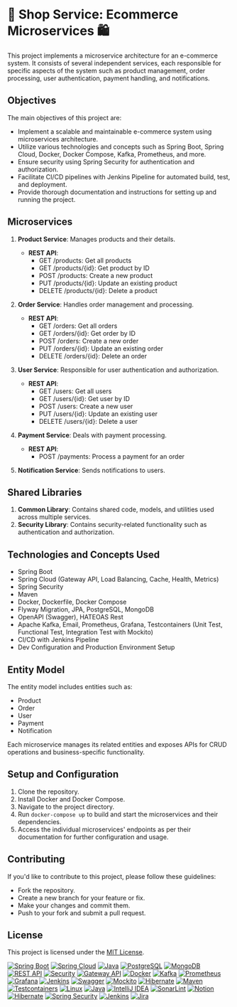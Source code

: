 # 🛒 Shop Service: Ecommerce Microservices 🛍️

This project implements a microservice architecture for an e-commerce system. It consists of several independent services, each responsible for specific aspects of the system such as product management, order processing, user authentication, payment handling, and notifications.


## Objectives

The main objectives of this project are:
- Implement a scalable and maintainable e-commerce system using microservices architecture.
- Utilize various technologies and concepts such as Spring Boot, Spring Cloud, Docker, Docker Compose, Kafka, Prometheus, and more.
- Ensure security using Spring Security for authentication and authorization.
- Facilitate CI/CD pipelines with Jenkins Pipeline for automated build, test, and deployment.
- Provide thorough documentation and instructions for setting up and running the project.

## Microservices

1. **Product Service**: Manages products and their details.
    - **REST API**:
        - GET /products: Get all products
        - GET /products/{id}: Get product by ID
        - POST /products: Create a new product
        - PUT /products/{id}: Update an existing product
        - DELETE /products/{id}: Delete a product

2. **Order Service**: Handles order management and processing.
    - **REST API**:
        - GET /orders: Get all orders
        - GET /orders/{id}: Get order by ID
        - POST /orders: Create a new order
        - PUT /orders/{id}: Update an existing order
        - DELETE /orders/{id}: Delete an order

3. **User Service**: Responsible for user authentication and authorization.
    - **REST API**:
        - GET /users: Get all users
        - GET /users/{id}: Get user by ID
        - POST /users: Create a new user
        - PUT /users/{id}: Update an existing user
        - DELETE /users/{id}: Delete a user

4. **Payment Service**: Deals with payment processing.
    - **REST API**:
        - POST /payments: Process a payment for an order

5. **Notification Service**: Sends notifications to users.

## Shared Libraries

1. **Common Library**: Contains shared code, models, and utilities used across multiple services.
2. **Security Library**: Contains security-related functionality such as authentication and authorization.

## Technologies and Concepts Used

- Spring Boot
- Spring Cloud (Gateway API, Load Balancing, Cache, Health, Metrics)
- Spring Security
- Maven
- Docker, Dockerfile, Docker Compose
- Flyway Migration, JPA, PostgreSQL, MongoDB
- OpenAPI (Swagger), HATEOAS Rest
- Apache Kafka, Email, Prometheus, Grafana, Testcontainers (Unit Test, Functional Test, Integration Test with Mockito)
- CI/CD with Jenkins Pipeline
- Dev Configuration and Production Environment Setup

## Entity Model

The entity model includes entities such as:
- Product
- Order
- User
- Payment
- Notification

Each microservice manages its related entities and exposes APIs for CRUD operations and business-specific functionality.

## Setup and Configuration

1. Clone the repository.
2. Install Docker and Docker Compose.
3. Navigate to the project directory.
4. Run `docker-compose up` to build and start the microservices and their dependencies.
5. Access the individual microservices' endpoints as per their documentation for further configuration and usage.

## Contributing

If you'd like to contribute to this project, please follow these guidelines:
- Fork the repository.
- Create a new branch for your feature or fix.
- Make your changes and commit them.
- Push to your fork and submit a pull request.

## License

This project is licensed under the [MIT License](LICENSE).


[![Spring Boot](https://img.shields.io/badge/Spring%20Boot-2.5.5-brightgreen)](https://spring.io/projects/spring-boot)
[![Spring Cloud](https://img.shields.io/badge/Spring%20Cloud-2020.0.4-brightgreen)](https://spring.io/projects/spring-cloud)
[![Java](https://img.shields.io/badge/Java-11-blue)](https://www.java.com/)
[![PostgreSQL](https://img.shields.io/badge/PostgreSQL-13.3-blue)](https://www.postgresql.org/)
[![MongoDB](https://img.shields.io/badge/MongoDB-5.0-blue)](https://www.mongodb.com/)
[![REST API](https://img.shields.io/badge/API-REST-blue)](https://restfulapi.net/)
[![Security](https://img.shields.io/badge/Security-Spring%20Security-yellow)](https://spring.io/projects/spring-security)
[![Gateway API](https://img.shields.io/badge/Gateway%20API-Spring%20Cloud%20Gateway-yellow)](https://spring.io/projects/spring-cloud-gateway)
[![Docker](https://img.shields.io/badge/Docker-20.10.8-blue)](https://www.docker.com/)
[![Kafka](https://img.shields.io/badge/Apache%20Kafka-2.8.0-red)](https://kafka.apache.org/)
[![Prometheus](https://img.shields.io/badge/Prometheus-2.30.0-red)](https://prometheus.io/)
[![Grafana](https://img.shields.io/badge/Grafana-8.1.5-red)](https://grafana.com/)
[![Jenkins](https://img.shields.io/badge/Jenkins-2.319.2-blue)](https://www.jenkins.io/)
[![Swagger](https://img.shields.io/badge/OpenAPI-Swagger-brightgreen)](https://swagger.io/)
[![Mockito](https://img.shields.io/badge/Mockito-Used-green)](https://site.mockito.org/)
[![Hibernate](https://img.shields.io/badge/Hibernate-Used-blue)](https://hibernate.org/)
[![Maven](https://img.shields.io/badge/Maven-Used-blue)](https://maven.apache.org/)
[![Testcontainers](https://img.shields.io/badge/Testcontainers-Used-blue)](https://www.testcontainers.org/)
[![Linux](https://img.shields.io/badge/Linux-FCC624?style=for-the-badge&logo=linux&logoColor=black)](https://www.linux.org/)
[![Java](https://img.shields.io/badge/Java-ED8B00?style=for-the-badge&logo=openjdk&logoColor=white)](https://www.java.com/)
[![IntelliJ IDEA](https://img.shields.io/badge/IntelliJ_IDEA-000000?style=for-the-badge&logo=intellij-idea&logoColor=white)](https://www.jetbrains.com/idea/)
[![SonarLint](https://img.shields.io/badge/SonarLint-CB2029?style=for-the-badge&logo=sonarlint&logoColor=white)](https://www.sonarlint.org/)
[![Notion](https://img.shields.io/badge/Notion-000000?style=for-the-badge&logo=notion&logoColor=white)](https://www.notion.so/)
[![Hibernate](https://img.shields.io/badge/Hibernate-59666C?style=for-the-badge&logo=Hibernate&logoColor=white)](https://hibernate.org/)
[![Spring Security](https://img.shields.io/badge/Spring_Security-6DB33F?style=for-the-badge&logo=Spring-Security&logoColor=white)](https://spring.io/projects/spring-security)
[![Jenkins](https://img.shields.io/badge/Jenkins-D24939?style=for-the-badge&logo=Jenkins&logoColor=white)](https://www.jenkins.io/)
[![Jira](https://img.shields.io/badge/Jira-0052CC?style=for-the-badge&logo=Jira&logoColor=white)](https://www.atlassian.com/software/jira)


